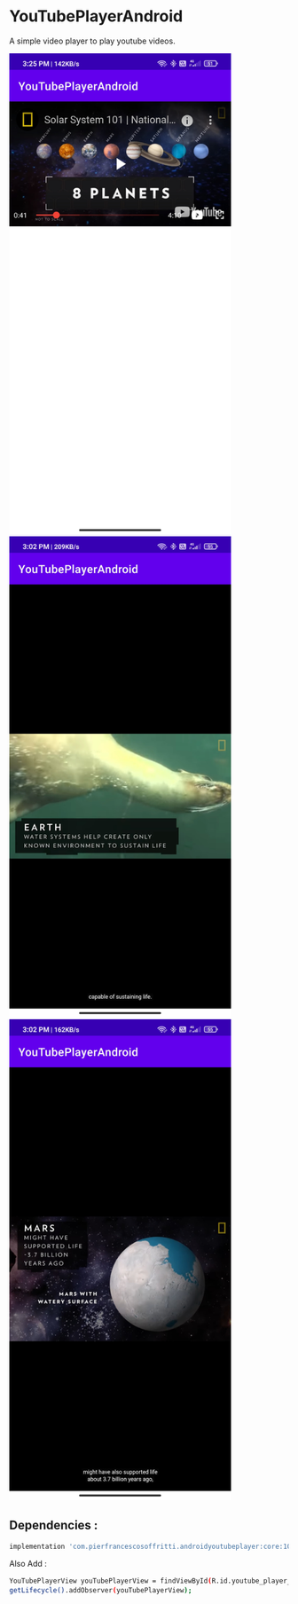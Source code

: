 # YouTubePlayerAndroid
A simple video player to play youtube videos.
<div class="row">
      <img src="/Screenshots/1616234172893.jpg" width="400" title="1">
      <img src="/Screenshots/1616233249405.jpg" width="400" title="2">
      <img src="/Screenshots/1616233249399.jpg" width="400" title="3">
</div>

## Dependencies :
```bash
implementation 'com.pierfrancescosoffritti.androidyoutubeplayer:core:10.0.5'
```
Also Add :
```bash
YouTubePlayerView youTubePlayerView = findViewById(R.id.youtube_player_view);
getLifecycle().addObserver(youTubePlayerView);
```
